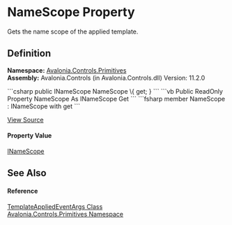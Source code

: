 # NameScope Property


Gets the name scope of the applied template.



## Definition
**Namespace:** <a href="N_Avalonia_Controls_Primitives">Avalonia.Controls.Primitives</a>  
**Assembly:** Avalonia.Controls (in Avalonia.Controls.dll) Version: 11.2.0

<Tabs groupId="api-code-preview">
<TabItem value="csharp" label="C#">
```csharp
public INameScope NameScope \{ get; }
```
</TabItem>
<TabItem value="vb" label="VB">
```vb
Public ReadOnly Property NameScope As INameScope
	Get
```
</TabItem>
<TabItem value="fsharp" label="F#">
```fsharp
member NameScope : INameScope with get
```
</TabItem>
</Tabs>



<a href="https://github.com/AvaloniaUI/Avalonia/tree/master/src/Avalonia.Controls/Primitives/TemplateAppliedEventArgs.cs#L23" title="View the source code">View Source</a>



#### Property Value
<a href="T_Avalonia_Controls_INameScope">INameScope</a>

## See Also


#### Reference
<a href="T_Avalonia_Controls_Primitives_TemplateAppliedEventArgs">TemplateAppliedEventArgs Class</a>  
<a href="N_Avalonia_Controls_Primitives">Avalonia.Controls.Primitives Namespace</a>  
